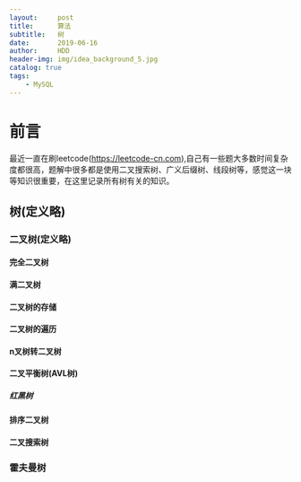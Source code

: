 ```yaml
---
layout:     post
title:      算法 
subtitle:   树
date:       2019-06-16
author:     HDD
header-img: img/idea_background_5.jpg
catalog: true
tags:
    - MySQL
---
```


# 前言
最近一直在刷leetcode(https://leetcode-cn.com),自己有一些题大多数时间复杂度都很高，题解中很多都是使用二叉搜索树、广义后缀树、线段树等，感觉这一块等知识很重要，在这里记录所有树有关的知识。

## 树(定义略)
### 二叉树(定义略)
#### 完全二叉树
#### 满二叉树
#### 二叉树的存储
#### 二叉树的遍历
#### n叉树转二叉树

#### 二叉平衡树(AVL树)

##### 红黑树

#### 排序二叉树
#### 二叉搜索树

### 霍夫曼树





### 



